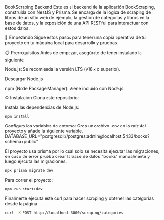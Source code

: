 BookScraping Backend
Este es el backend de la aplicación BookScraping, construida con NestJS y Prisma. Se encarga de la lógica de scraping de libros de un sitio web de ejemplo, la gestión de categorías y libros en la base de datos, y la exposición de una API RESTful para interactuar con estos datos.

🚀 Empezando
Sigue estos pasos para tener una copia operativa de tu proyecto en tu máquina local para desarrollo y pruebas.

📋 Prerrequisitos
Antes de empezar, asegúrate de tener instalado lo siguiente:

Node.js: Se recomienda la versión LTS (v18.x o superior).

Descargar Node.js

npm (Node Package Manager): Viene incluido con Node.js.

⚙️ Instalación
Clona este repositorio:

Instala las dependencias de Node.js:

```bash
npm install
```

Configura las variables de entorno:
Crea un archivo .env en la raíz del proyecto y añade la siguiente variable. 
DATABASE_URL="postgresql://postgres:admin@localhost:5433/books?schema=public"

El proyecto usa prisma por lo cual solo se necesita ejecutar las migraciones, en caso de error prueba crear la base de datos "books" manualmente y luego ejecuta las migraciones.
```bash
npx prisma migrate dev
```

Para correr el proyecto:

```bash
npm run start:dev
```

Finalmente ejecuta este curl para hacer scraping y obtener las categorias desde la página.

```bash
curl -X POST http://localhost:3000/scraping/categories
```
